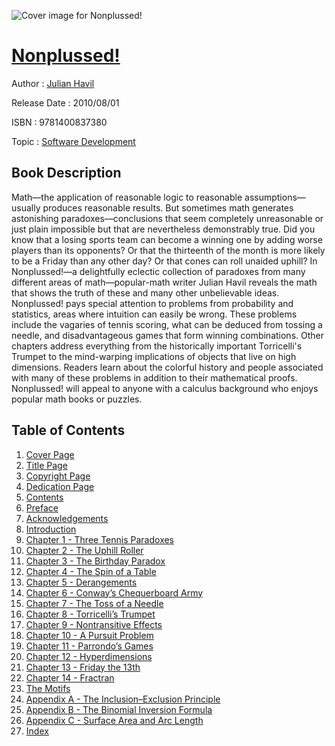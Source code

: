 ![Cover image for Nonplussed!](https://imgdetail.ebookreading.net/cover/cover/software_development/EB9781400837380.jpg)

[Nonplussed!](https://ebookreading.net/view/book/Nonplussed%21-EB9781400837380_1.html "Nonplussed!")
====================================================================================================================

Author : [Julian Havil](https://ebookreading.net/search/author/Julian+Havil)

Release Date : 2010/08/01

ISBN : 9781400837380

Topic : [Software Development](https://ebookreading.net/search/category/software-development)

Book Description
-----------------

Math—the application of reasonable logic to reasonable assumptions—usually produces reasonable results. But sometimes math generates astonishing paradoxes—conclusions that seem completely unreasonable or just plain impossible but that are nevertheless demonstrably true. Did you know that a losing sports team can become a winning one by adding worse players than its opponents? Or that the thirteenth of the month is more likely to be a Friday than any other day? Or that cones can roll unaided uphill? In Nonplussed!—a delightfully eclectic collection of paradoxes from many different areas of math—popular-math writer Julian Havil reveals the math that shows the truth of these and many other unbelievable ideas.
Nonplussed! pays special attention to problems from probability and statistics, areas where intuition can easily be wrong. These problems include the vagaries of tennis scoring, what can be deduced from tossing a needle, and disadvantageous games that form winning combinations. Other chapters address everything from the historically important Torricelli's Trumpet to the mind-warping implications of objects that live on high dimensions. Readers learn about the colorful history and people associated with many of these problems in addition to their mathematical proofs.
Nonplussed! will appeal to anyone with a calculus background who enjoys popular math books or puzzles.
              
Table of Contents
-----------------

1. [Cover Page](https://ebookreading.net/view/book/Nonplussed%21-EB9781400837380_1.html)
1. [Title Page](https://ebookreading.net/view/book/Nonplussed%21-EB9781400837380_2.html)
1. [Copyright Page](https://ebookreading.net/view/book/Nonplussed%21-EB9781400837380_3.html)
1. [Dedication Page](https://ebookreading.net/view/book/Nonplussed%21-EB9781400837380_4.html)
1. [Contents](https://ebookreading.net/view/book/Nonplussed%21-EB9781400837380_6.html)
1. [Preface](https://ebookreading.net/view/book/Nonplussed%21-EB9781400837380_7.html)
1. [Acknowledgements](https://ebookreading.net/view/book/Nonplussed%21-EB9781400837380_8.html)
1. [Introduction](https://ebookreading.net/view/book/Nonplussed%21-EB9781400837380_9.html)
1. [Chapter 1 - Three Tennis Paradoxes](https://ebookreading.net/view/book/Nonplussed%21-EB9781400837380_10.html)
1. [Chapter 2 - The Uphill Roller](https://ebookreading.net/view/book/Nonplussed%21-EB9781400837380_11.html)
1. [Chapter 3 - The Birthday Paradox](https://ebookreading.net/view/book/Nonplussed%21-EB9781400837380_12.html)
1. [Chapter 4 - The Spin of a Table](https://ebookreading.net/view/book/Nonplussed%21-EB9781400837380_13.html)
1. [Chapter 5 - Derangements](https://ebookreading.net/view/book/Nonplussed%21-EB9781400837380_14.html)
1. [Chapter 6 - Conway’s Chequerboard Army](https://ebookreading.net/view/book/Nonplussed%21-EB9781400837380_15.html)
1. [Chapter 7 - The Toss of a Needle](https://ebookreading.net/view/book/Nonplussed%21-EB9781400837380_16.html)
1. [Chapter 8 - Torricelli’s Trumpet](https://ebookreading.net/view/book/Nonplussed%21-EB9781400837380_17.html)
1. [Chapter 9 - Nontransitive Effects](https://ebookreading.net/view/book/Nonplussed%21-EB9781400837380_18.html)
1. [Chapter 10 - A Pursuit Problem](https://ebookreading.net/view/book/Nonplussed%21-EB9781400837380_19.html)
1. [Chapter 11 - Parrondo’s Games](https://ebookreading.net/view/book/Nonplussed%21-EB9781400837380_20.html)
1. [Chapter 12 - Hyperdimensions](https://ebookreading.net/view/book/Nonplussed%21-EB9781400837380_21.html)
1. [Chapter 13 - Friday the 13th](https://ebookreading.net/view/book/Nonplussed%21-EB9781400837380_22.html)
1. [Chapter 14 - Fractran](https://ebookreading.net/view/book/Nonplussed%21-EB9781400837380_23.html)
1. [The Motifs](https://ebookreading.net/view/book/Nonplussed%21-EB9781400837380_24.html)
1. [Appendix A - The Inclusion–Exclusion Principle](https://ebookreading.net/view/book/Nonplussed%21-EB9781400837380_25.html)
1. [Appendix B - The Binomial Inversion Formula](https://ebookreading.net/view/book/Nonplussed%21-EB9781400837380_26.html)
1. [Appendix C - Surface Area and Arc Length](https://ebookreading.net/view/book/Nonplussed%21-EB9781400837380_27.html)
1. [Index](https://ebookreading.net/view/book/Nonplussed%21-EB9781400837380_28.html)
